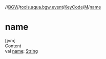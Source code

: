 //[BGW](../../../../index.md)/[tools.aqua.bgw.event](../../index.md)/[KeyCode](../index.md)/[M](index.md)/[name](name.md)



# name  
[jvm]  
Content  
val [name](name.md): [String](https://kotlinlang.org/api/latest/jvm/stdlib/kotlin/-string/index.html)  



